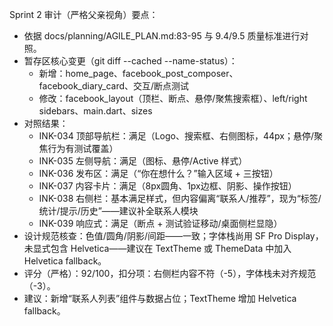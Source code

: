 Sprint 2 审计（严格父亲视角）要点：
- 依据 docs/planning/AGILE_PLAN.md:83-95 与 9.4/9.5 质量标准进行对照。
- 暂存区核心变更（git diff --cached --name-status）：
  - 新增：home_page、facebook_post_composer、facebook_diary_card、交互/断点测试
  - 修改：facebook_layout（顶栏、断点、悬停/聚焦搜索框）、left/right sidebars、main.dart、sizes
- 对照结果：
  - INK-034 顶部导航栏：满足（Logo、搜索框、右侧图标，44px；悬停/聚焦行为有测试覆盖）
  - INK-035 左侧导航：满足（图标、悬停/Active 样式）
  - INK-036 发布区：满足（“你在想什么？”输入区域 + 三按钮）
  - INK-037 内容卡片：满足（8px圆角、1px边框、阴影、操作按钮）
  - INK-038 右侧栏：基本满足样式，但内容偏离“联系人/推荐”，现为“标签/统计/提示/历史”——建议补全联系人模块
  - INK-039 响应式：满足（断点 + 测试验证移动/桌面侧栏显隐）
- 设计规范核查：色值/圆角/阴影/间距——一致；字体栈尚用 SF Pro Display，未显式包含 Helvetica——建议在 TextTheme 或 ThemeData 中加入 Helvetica fallback。
- 评分（严格）：92/100，扣分项：右侧栏内容不符（-5），字体栈未对齐规范（-3）。
- 建议：新增“联系人列表”组件与数据占位；TextTheme 增加 Helvetica fallback。